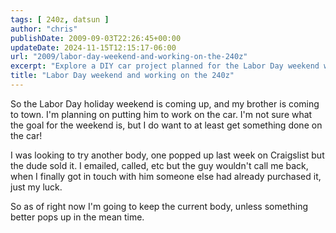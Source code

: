 ```yaml
---
tags: [ 240z, datsun ]
author: "chris"
publishDate: 2009-09-03T22:26:45+00:00
updateDate: 2024-11-15T12:15:17-06:00
url: "2009/labor-day-weekend-and-working-on-the-240z"
excerpt: "Explore a DIY car project planned for the Labor Day weekend with a dash of humor, sibling bonding, and the hunt for car body parts."
title: "Labor Day weekend and working on the 240z"
---
```


So the Labor Day holiday weekend is coming up, and my brother is coming to town. I'm planning on putting him to work on the car. I'm not sure what the goal for the weekend is, but I do want to at least get something done on the car! 

I was looking to try another body, one popped up last week on Craigslist but the dude sold it. I emailed, called, etc but the guy wouldn't call me back, when I finally got in touch with him someone else had already purchased it, just my luck. 

So as of right now I'm going to keep the current body, unless something better pops up in the mean time.
